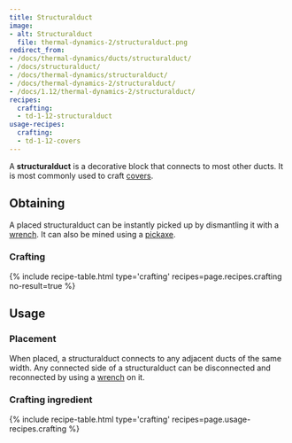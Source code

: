 ```yaml
---
title: Structuralduct
image:
- alt: Structuralduct
  file: thermal-dynamics-2/structuralduct.png
redirect_from:
- /docs/thermal-dynamics/ducts/structuralduct/
- /docs/structuralduct/
- /docs/thermal-dynamics/structuralduct/
- /docs/thermal-dynamics-2/structuralduct/
- /docs/1.12/thermal-dynamics-2/structuralduct/
recipes:
  crafting:
  - td-1-12-structuralduct
usage-recipes:
  crafting:
  - td-1-12-covers
---
```


A **structuralduct** is a decorative block that connects to most other ducts. It
is most commonly used to craft [covers](/docs/1.12/thermal-dynamics/covers/).


Obtaining
---------

A placed structuralduct can be instantly picked up by dismantling it with a
[wrench](/docs/1.12/wrenches/). It can also be mined using a
[pickaxe](https://minecraft.gamepedia.com/Pickaxe).

### Crafting
{% include recipe-table.html type='crafting' recipes=page.recipes.crafting no-result=true %}


Usage
-----

### Placement
When placed, a structuralduct connects to any adjacent ducts of the same width.
Any connected side of a structuralduct can be disconnected and reconnected by
using a [wrench](/docs/1.12/wrenches/) on it.

### Crafting ingredient
{% include recipe-table.html type='crafting' recipes=page.usage-recipes.crafting %}
